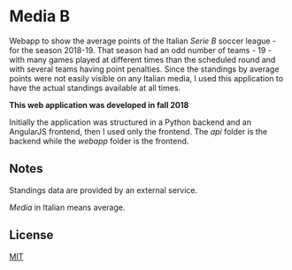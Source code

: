 # Media B

Webapp to show the average points of the Italian *Serie B* soccer league - for the season 2018-19.
That season had an odd number of teams - 19 - with many games played at different times than the scheduled round and with several teams having point penalties.
Since the standings by average points were not easily visible on any Italian media, I used this application to have the actual standings available at all times.

**This web application was developed in fall 2018**

Initially the application was structured in a Python backend and an AngularJS frontend, then I used only the frontend. The _api_ folder is the backend while the _webapp_ folder is the frontend.


## Notes

Standings data are provided by an external service.

_Media_ in Italian means average.


## License

[MIT](LICENSE)
